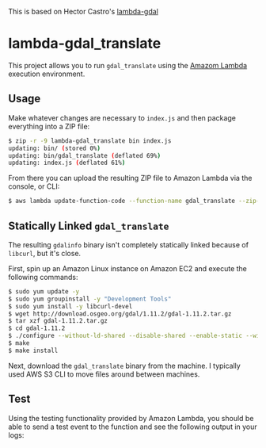 This is based on Hector Castro's [lambda-gdal](https://github.com/hectcastro/lambda-gdalinfo)
# lambda-gdal_translate

This project allows you to run `gdal_translate` using the [Amazom Lambda](https://aws.amazon.com/lambda/) execution environment.

## Usage

Make whatever changes are necessary to `index.js` and then package everything into a ZIP file:

```bash
$ zip -r -9 lambda-gdal_translate bin index.js
updating: bin/ (stored 0%)
updating: bin/gdal_translate (deflated 69%)
updating: index.js (deflated 61%)
```

From there you can upload the resulting ZIP file to Amazon Lambda via the console, or CLI:

```bash
$ aws lambda update-function-code --function-name gdal_translate --zip-file fileb://lambda-gdal_translate.zip
```

## Statically Linked `gdal_translate`

The resulting `gdalinfo` binary isn't completely statically linked because of `libcurl`, but it's close.

First, spin up an Amazon Linux instance on Amazon EC2 and execute the following commands:

```bash
$ sudo yum update -y
$ sudo yum groupinstall -y "Development Tools"
$ sudo yum install -y libcurl-devel
$ wget http://download.osgeo.org/gdal/1.11.2/gdal-1.11.2.tar.gz
$ tar xzf gdal-1.11.2.tar.gz
$ cd gdal-1.11.2
$ ./configure --without-ld-shared --disable-shared --enable-static --with-curl --prefix /tmp
$ make
$ make install
```

Next, download the `gdal_translate` binary from the machine. I typically used AWS S3 CLI to move files around between machines.

## Test

Using the testing functionality provided by Amazon Lambda, you should be able to send a test event to the function and see the following output in your logs:

```


```
